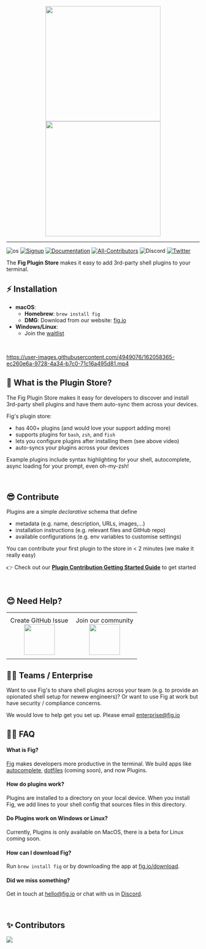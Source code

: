 <p align="center">
    <img width="300" src="https://github.com/withfig/fig/blob/main/static/FigBanner.png?raw=true#gh-light-mode-only"/>
    <img width="300" src="https://github.com/withfig/fig/blob/main/static/FigBannerInverted.png?raw=true#gh-dark-mode-only"/>
</p>

---
![os](https://img.shields.io/badge/os-%20macOS-light)
[![Signup](https://img.shields.io/badge/signup-public%20beta-blueviolet)](https://fig.io?ref=github_autocomplete)
[![Documentation](https://img.shields.io/badge/documentation-black)](https://fig.io/docs/)
[![All-Contributors](https://img.shields.io/github/contributors/withfig/plugins)](#Contributors)
![Discord](https://img.shields.io/discord/837809111248535583?color=768ad4&label=discord)
[![Twitter](https://img.shields.io/twitter/follow/fig.svg?style=social&label=Follow)](https://twitter.com/intent/follow?screen_name=fig)

The **Fig Plugin Store** makes it easy to add 3rd-party shell plugins to your terminal.
 
## ⚡️ Installation

* **macOS**: 
    * **Homebrew**: `brew install fig`
    * **DMG**: Download from our website: [fig.io](https://fig.io/download)
* **Windows/Linux**: 
    * Join the [waitlist](https://withfig.typeform.com/linux)
<br/>




https://user-images.githubusercontent.com/4949076/162058365-ec260e6a-9728-4a34-b7c0-71c16a495d81.mp4


## 👋 What is the Plugin Store?

The Fig Plugin Store makes it easy for developers to discover and install 3rd-party shell plugins and have them auto-sync them across your devices.

Fig's plugin store:
* has 400+ plugins (and would love your support adding more)
* supports plugins for `bash`, `zsh`, and `fish`
* lets you configure plugins after installing them (see above video)
* auto-syncs your plugins across your devices

Example plugins include syntax highlighting for your shell, autocomplete, async loading for your prompt, even oh-my-zsh!

<br/>


## 😎 Contribute

Plugins are a simple _declarative_ schema that define
* metadata (e.g. name, description, URLs, images,...)
* installation instructions (e.g. relevant files and GitHub repo)
* available configurations (e.g. env variables to customise settings)

You can contribute your first plugin to the store in < 2 minutes (we make it really easy)

👉 Check out our **[Plugin Contribution Getting Started Guide](./CONTRIBUTING.md)** to get started




<br />

## 😊 Need Help?

<table align="center">
<tbody>
<tr>
<td align="center" style="padding: 10px;">
    Create GitHub Issue 
<br/>
<a href="https://github.com/withfig/plugins/issues/new">
    <img src="https://github.githubassets.com/images/modules/logos_page/GitHub-Mark.png" width="80px" height="80px" /> 
</a>
</td>

<td align="center" style="padding: 10px;">
    Join our community
<br/>
<a href="https://fig.io/community">
    <img src="http://fig.io/icons/discord-logo-square.png" width="80px" height="80px" /> 
</a>
</td>
</tr>
</tbody>
</table>

## 🧑‍💻 Teams / Enterprise
Want to use Fig's to share shell plugins across your team (e.g. to provide an opionated shell setup for newew engineers)? Or want to use Fig at work but have security / compliance concerns.

We would love to help get you set up. Please email [enterprise@fig.io](mailto:enterprise@fig.io)


## 🙋‍♀️ FAQ

#### What is Fig?
[Fig](https://fig.io) makes developers more productive in the terminal. We build apps like [autocomplete](https://github.com/withfig/autocomplete), [dotfiles](desktop.fig.io/dotfiles.gif) (coming soon), and now Plugins.

#### How do plugins work?

Plugins are installed to a directory on your local device. When you install Fig, we add lines to your shell config that sources files in this directory.

#### Do Plugins work on Windows or Linux?

Currently, Plugins is only available on MacOS, there is a beta for Linux coming soon.

#### How can I download Fig?

Run `brew install fig` or by downloading the app at [fig.io/download](https://fig.io/download).


#### Did we miss something?

Get in touch at hello@fig.io or chat with us in [Discord](https://fig.io/community).

<br/>

## ✨ Contributors

<a href="https://github.com/withfig/plugins/graphs/contributors">
  <img src="https://contrib.rocks/image?repo=withfig/plugins" />
</a>
<!--  https://contrib.rocks -->


